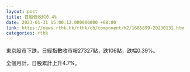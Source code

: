 ```yaml
---
layout: post
title: 日股低收約0.4%
date: 2023-01-31 15:00:12.000000000 +08:00
link: https://news.rthk.hk/rthk/ch/component/k2/1685899-20230131.htm
categories: rthk
---
```


東京股市下跌。日經指數收市報27327點，跌106點，跌幅0.39%。

全個月計，日股累計上升4.7%。
